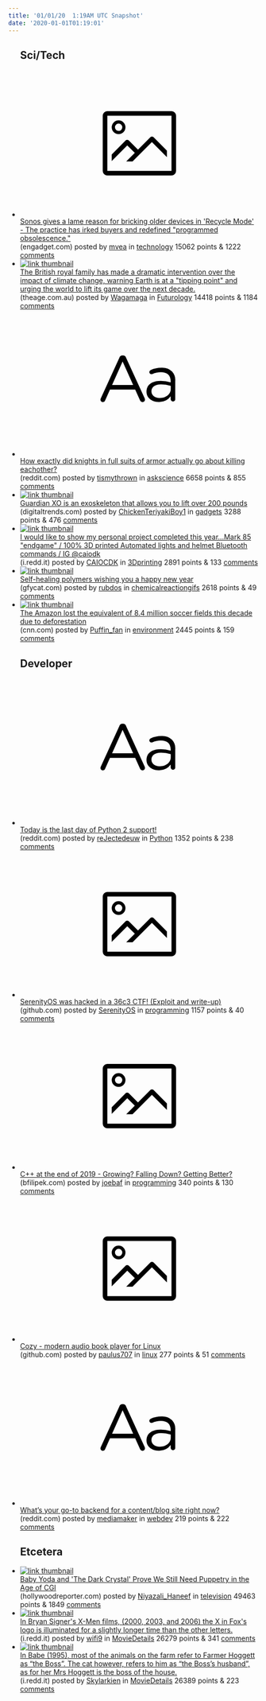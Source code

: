 ```yaml
---
title: '01/01/20  1:19AM UTC Snapshot'
date: '2020-01-01T01:19:01'
---
```

<ul>
<h2>Sci/Tech</h2>

<li><a href='https://www.engadget.com/2019/12/31/sonos-recycle-mode-explanation-falls-flat/'><svg version='1.1' viewBox='-34 -14 104 64' preserveAspectRatio='xMidYMid meet' xmlns='http://www.w3.org/2000/svg' xmlns:xlink='http://www.w3.org/1999/xlink'>
        <title>link thumbnail</title>
        <path d='M32,4H4A2,2,0,0,0,2,6V30a2,2,0,0,0,2,2H32a2,2,0,0,0,2-2V6A2,2,0,0,0,32,4ZM4,30V6H32V30Z'></path>
        <path d='M8.92,14a3,3,0,1,0-3-3A3,3,0,0,0,8.92,14Zm0-4.6A1.6,1.6,0,1,1,7.33,11,1.6,1.6,0,0,1,8.92,9.41Z'></path>
        <path d='M22.78,15.37l-5.4,5.4-4-4a1,1,0,0,0-1.41,0L5.92,22.9v2.83l6.79-6.79L16,22.18l-3.75,3.75H15l8.45-8.45L30,24V21.18l-5.81-5.81A1,1,0,0,0,22.78,15.37Z'></path>
    </svg></a><div><div class='linkTitle'><a href='https://www.engadget.com/2019/12/31/sonos-recycle-mode-explanation-falls-flat/'>Sonos gives a lame reason for bricking older devices in 'Recycle Mode' - The practice has irked buyers and redefined "programmed obsolescence."</a></div>(engadget.com) posted by <a href='https://www.reddit.com/user/mvea'>mvea</a> in <a href='https://www.reddit.com/r/technology'>technology</a> 15062 points & 1222 <a href='https://www.reddit.com/r/technology/comments/ei29f4/sonos_gives_a_lame_reason_for_bricking_older/'>comments</a></div></li>

<li><a href='https://www.theage.com.au/world/europe/earth-at-a-tipping-point-royal-family-launches-climate-crusade-20191231-p53nzh.html'><img src='https://b.thumbs.redditmedia.com/jmpnE8QEnGBKjXn1usnz02UXe_58O5WBi9bJi35LKYI.jpg' alt='link thumbnail'></a><div><div class='linkTitle'><a href='https://www.theage.com.au/world/europe/earth-at-a-tipping-point-royal-family-launches-climate-crusade-20191231-p53nzh.html'>The British royal family has made a dramatic intervention over the impact of climate change, warning Earth is at a "tipping point" and urging the world to lift its game over the next decade.</a></div>(theage.com.au) posted by <a href='https://www.reddit.com/user/Wagamaga'>Wagamaga</a> in <a href='https://www.reddit.com/r/Futurology'>Futurology</a> 14418 points & 1184 <a href='https://www.reddit.com/r/Futurology/comments/ei250a/the_british_royal_family_has_made_a_dramatic/'>comments</a></div></li>

<li><a href='https://www.reddit.com/r/askscience/comments/ei0z8c/how_exactly_did_knights_in_full_suits_of_armor/'><svg version='1.1' viewBox='-34 -12 104 64' preserveAspectRatio='xMidYMid slice' xmlns='http://www.w3.org/2000/svg' xmlns:xlink='http://www.w3.org/1999/xlink'>
        <title>text link thumbnail</title>
        <path d='M12.19,8.84a1.45,1.45,0,0,0-1.4-1h-.12a1.46,1.46,0,0,0-1.42,1L1.14,26.56a1.29,1.29,0,0,0-.14.59,1,1,0,0,0,1,1,1.12,1.12,0,0,0,1.08-.77l2.08-4.65h11l2.08,4.59a1.24,1.24,0,0,0,1.12.83,1.08,1.08,0,0,0,1.08-1.08,1.64,1.64,0,0,0-.14-.57ZM6.08,20.71l4.59-10.22,4.6,10.22Z'>
        </path>
        <path d='M32.24,14.78A6.35,6.35,0,0,0,27.6,13.2a11.36,11.36,0,0,0-4.7,1,1,1,0,0,0-.58.89,1,1,0,0,0,.94.92,1.23,1.23,0,0,0,.39-.08,8.87,8.87,0,0,1,3.72-.81c2.7,0,4.28,1.33,4.28,3.92v.5a15.29,15.29,0,0,0-4.42-.61c-3.64,0-6.14,1.61-6.14,4.64v.05c0,2.95,2.7,4.48,5.37,4.48a6.29,6.29,0,0,0,5.19-2.48V26.9a1,1,0,0,0,1,1,1,1,0,0,0,1-1.06V19A5.71,5.71,0,0,0,32.24,14.78Zm-.56,7.7c0,2.28-2.17,3.89-4.81,3.89-1.94,0-3.61-1.06-3.61-2.86v-.06c0-1.8,1.5-3,4.2-3a15.2,15.2,0,0,1,4.22.61Z'>
        </path>
    </svg></a><div><div class='linkTitle'><a href='https://www.reddit.com/r/askscience/comments/ei0z8c/how_exactly_did_knights_in_full_suits_of_armor/'>How exactly did knights in full suits of armor actually go about killing eachother?</a></div>(reddit.com) posted by <a href='https://www.reddit.com/user/tismythrown'>tismythrown</a> in <a href='https://www.reddit.com/r/askscience'>askscience</a> 6658 points & 855 <a href='https://www.reddit.com/r/askscience/comments/ei0z8c/how_exactly_did_knights_in_full_suits_of_armor/'>comments</a></div></li>

<li><a href='https://www.digitaltrends.com/cool-tech/sarcos-robotics-powered-exosuit-guardian-xo/'><img src='https://b.thumbs.redditmedia.com/HWVGvCECFeK3q9L0tYxkv_y4k6e-kMFEn94EvsZr3eE.jpg' alt='link thumbnail'></a><div><div class='linkTitle'><a href='https://www.digitaltrends.com/cool-tech/sarcos-robotics-powered-exosuit-guardian-xo/'>Guardian XO is an exoskeleton that allows you to lift over 200 pounds</a></div>(digitaltrends.com) posted by <a href='https://www.reddit.com/user/ChickenTeriyakiBoy1'>ChickenTeriyakiBoy1</a> in <a href='https://www.reddit.com/r/gadgets'>gadgets</a> 3288 points & 476 <a href='https://www.reddit.com/r/gadgets/comments/ei5thn/guardian_xo_is_an_exoskeleton_that_allows_you_to/'>comments</a></div></li>

<li><a href='https://i.redd.it/ya33lps1lv741.jpg'><img src='https://b.thumbs.redditmedia.com/FMd-qS0HBKz7jmEURLXjTOmQsFY-1wxcQvvLoTI9NOg.jpg' alt='link thumbnail'></a><div><div class='linkTitle'><a href='https://i.redd.it/ya33lps1lv741.jpg'>I would like to show my personal project completed this year...Mark 85 "endgame" / 100% 3D printed Automated lights and helmet Bluetooth commands / IG @caiodk</a></div>(i.redd.it) posted by <a href='https://www.reddit.com/user/CAIOCDK'>CAIOCDK</a> in <a href='https://www.reddit.com/r/3Dprinting'>3Dprinting</a> 2891 points & 133 <a href='https://www.reddit.com/r/3Dprinting/comments/ehvzxx/i_would_like_to_show_my_personal_project/'>comments</a></div></li>

<li><a href='https://gfycat.com/inferiorgoldeninganue'><img src='https://b.thumbs.redditmedia.com/94Jh9A7ry6_LjIgkeVfDBHEr5nBGvkOq25hJIfdAAAg.jpg' alt='link thumbnail'></a><div><div class='linkTitle'><a href='https://gfycat.com/inferiorgoldeninganue'>Self-healing polymers wishing you a happy new year</a></div>(gfycat.com) posted by <a href='https://www.reddit.com/user/rubdos'>rubdos</a> in <a href='https://www.reddit.com/r/chemicalreactiongifs'>chemicalreactiongifs</a> 2618 points & 49 <a href='https://www.reddit.com/r/chemicalreactiongifs/comments/ei6ae8/selfhealing_polymers_wishing_you_a_happy_new_year/'>comments</a></div></li>

<li><a href='https://www.cnn.com/2019/12/30/world/amazon-deforestation-decade-soccer-fields-trnd/index.html'><img src='https://b.thumbs.redditmedia.com/4Lpi7bruQfflAqLCp3VBRQ38AWLqe29eVjn5kXyEH-A.jpg' alt='link thumbnail'></a><div><div class='linkTitle'><a href='https://www.cnn.com/2019/12/30/world/amazon-deforestation-decade-soccer-fields-trnd/index.html'>The Amazon lost the equivalent of 8.4 million soccer fields this decade due to deforestation</a></div>(cnn.com) posted by <a href='https://www.reddit.com/user/Puffin_fan'>Puffin_fan</a> in <a href='https://www.reddit.com/r/environment'>environment</a> 2445 points & 159 <a href='https://www.reddit.com/r/environment/comments/ehyrw2/the_amazon_lost_the_equivalent_of_84_million/'>comments</a></div></li>

<h2>Developer</h2>

<li><a href='https://www.reddit.com/r/Python/comments/ei0hjq/today_is_the_last_day_of_python_2_support/'><svg version='1.1' viewBox='-34 -12 104 64' preserveAspectRatio='xMidYMid slice' xmlns='http://www.w3.org/2000/svg' xmlns:xlink='http://www.w3.org/1999/xlink'>
        <title>text link thumbnail</title>
        <path d='M12.19,8.84a1.45,1.45,0,0,0-1.4-1h-.12a1.46,1.46,0,0,0-1.42,1L1.14,26.56a1.29,1.29,0,0,0-.14.59,1,1,0,0,0,1,1,1.12,1.12,0,0,0,1.08-.77l2.08-4.65h11l2.08,4.59a1.24,1.24,0,0,0,1.12.83,1.08,1.08,0,0,0,1.08-1.08,1.64,1.64,0,0,0-.14-.57ZM6.08,20.71l4.59-10.22,4.6,10.22Z'>
        </path>
        <path d='M32.24,14.78A6.35,6.35,0,0,0,27.6,13.2a11.36,11.36,0,0,0-4.7,1,1,1,0,0,0-.58.89,1,1,0,0,0,.94.92,1.23,1.23,0,0,0,.39-.08,8.87,8.87,0,0,1,3.72-.81c2.7,0,4.28,1.33,4.28,3.92v.5a15.29,15.29,0,0,0-4.42-.61c-3.64,0-6.14,1.61-6.14,4.64v.05c0,2.95,2.7,4.48,5.37,4.48a6.29,6.29,0,0,0,5.19-2.48V26.9a1,1,0,0,0,1,1,1,1,0,0,0,1-1.06V19A5.71,5.71,0,0,0,32.24,14.78Zm-.56,7.7c0,2.28-2.17,3.89-4.81,3.89-1.94,0-3.61-1.06-3.61-2.86v-.06c0-1.8,1.5-3,4.2-3a15.2,15.2,0,0,1,4.22.61Z'>
        </path>
    </svg></a><div><div class='linkTitle'><a href='https://www.reddit.com/r/Python/comments/ei0hjq/today_is_the_last_day_of_python_2_support/'>Today is the last day of Python 2 support!</a></div>(reddit.com) posted by <a href='https://www.reddit.com/user/reJectedeuw'>reJectedeuw</a> in <a href='https://www.reddit.com/r/Python'>Python</a> 1352 points & 238 <a href='https://www.reddit.com/r/Python/comments/ei0hjq/today_is_the_last_day_of_python_2_support/'>comments</a></div></li>

<li><a href='https://github.com/Fire30/CTF-WRITEUPS/tree/master/36c3_ctf/wisdom'><svg version='1.1' viewBox='-34 -14 104 64' preserveAspectRatio='xMidYMid meet' xmlns='http://www.w3.org/2000/svg' xmlns:xlink='http://www.w3.org/1999/xlink'>
        <title>link thumbnail</title>
        <path d='M32,4H4A2,2,0,0,0,2,6V30a2,2,0,0,0,2,2H32a2,2,0,0,0,2-2V6A2,2,0,0,0,32,4ZM4,30V6H32V30Z'></path>
        <path d='M8.92,14a3,3,0,1,0-3-3A3,3,0,0,0,8.92,14Zm0-4.6A1.6,1.6,0,1,1,7.33,11,1.6,1.6,0,0,1,8.92,9.41Z'></path>
        <path d='M22.78,15.37l-5.4,5.4-4-4a1,1,0,0,0-1.41,0L5.92,22.9v2.83l6.79-6.79L16,22.18l-3.75,3.75H15l8.45-8.45L30,24V21.18l-5.81-5.81A1,1,0,0,0,22.78,15.37Z'></path>
    </svg></a><div><div class='linkTitle'><a href='https://github.com/Fire30/CTF-WRITEUPS/tree/master/36c3_ctf/wisdom'>SerenityOS was hacked in a 36c3 CTF! (Exploit and write-up)</a></div>(github.com) posted by <a href='https://www.reddit.com/user/SerenityOS'>SerenityOS</a> in <a href='https://www.reddit.com/r/programming'>programming</a> 1157 points & 40 <a href='https://www.reddit.com/r/programming/comments/ehwa55/serenityos_was_hacked_in_a_36c3_ctf_exploit_and/'>comments</a></div></li>

<li><a href='https://www.bfilipek.com/2019/12/cpp-status-2019.html'><svg version='1.1' viewBox='-34 -14 104 64' preserveAspectRatio='xMidYMid meet' xmlns='http://www.w3.org/2000/svg' xmlns:xlink='http://www.w3.org/1999/xlink'>
        <title>link thumbnail</title>
        <path d='M32,4H4A2,2,0,0,0,2,6V30a2,2,0,0,0,2,2H32a2,2,0,0,0,2-2V6A2,2,0,0,0,32,4ZM4,30V6H32V30Z'></path>
        <path d='M8.92,14a3,3,0,1,0-3-3A3,3,0,0,0,8.92,14Zm0-4.6A1.6,1.6,0,1,1,7.33,11,1.6,1.6,0,0,1,8.92,9.41Z'></path>
        <path d='M22.78,15.37l-5.4,5.4-4-4a1,1,0,0,0-1.41,0L5.92,22.9v2.83l6.79-6.79L16,22.18l-3.75,3.75H15l8.45-8.45L30,24V21.18l-5.81-5.81A1,1,0,0,0,22.78,15.37Z'></path>
    </svg></a><div><div class='linkTitle'><a href='https://www.bfilipek.com/2019/12/cpp-status-2019.html'>C++ at the end of 2019 - Growing? Falling Down? Getting Better?</a></div>(bfilipek.com) posted by <a href='https://www.reddit.com/user/joebaf'>joebaf</a> in <a href='https://www.reddit.com/r/programming'>programming</a> 340 points & 130 <a href='https://www.reddit.com/r/programming/comments/ei6ws8/c_at_the_end_of_2019_growing_falling_down_getting/'>comments</a></div></li>

<li><a href='https://github.com/geigi/cozy'><svg version='1.1' viewBox='-34 -14 104 64' preserveAspectRatio='xMidYMid meet' xmlns='http://www.w3.org/2000/svg' xmlns:xlink='http://www.w3.org/1999/xlink'>
        <title>link thumbnail</title>
        <path d='M32,4H4A2,2,0,0,0,2,6V30a2,2,0,0,0,2,2H32a2,2,0,0,0,2-2V6A2,2,0,0,0,32,4ZM4,30V6H32V30Z'></path>
        <path d='M8.92,14a3,3,0,1,0-3-3A3,3,0,0,0,8.92,14Zm0-4.6A1.6,1.6,0,1,1,7.33,11,1.6,1.6,0,0,1,8.92,9.41Z'></path>
        <path d='M22.78,15.37l-5.4,5.4-4-4a1,1,0,0,0-1.41,0L5.92,22.9v2.83l6.79-6.79L16,22.18l-3.75,3.75H15l8.45-8.45L30,24V21.18l-5.81-5.81A1,1,0,0,0,22.78,15.37Z'></path>
    </svg></a><div><div class='linkTitle'><a href='https://github.com/geigi/cozy'>Cozy - modern audio book player for Linux</a></div>(github.com) posted by <a href='https://www.reddit.com/user/paulus707'>paulus707</a> in <a href='https://www.reddit.com/r/linux'>linux</a> 277 points & 51 <a href='https://www.reddit.com/r/linux/comments/ei3xah/cozy_modern_audio_book_player_for_linux/'>comments</a></div></li>

<li><a href='https://www.reddit.com/r/webdev/comments/ehw673/whats_your_goto_backend_for_a_contentblog_site/'><svg version='1.1' viewBox='-34 -12 104 64' preserveAspectRatio='xMidYMid slice' xmlns='http://www.w3.org/2000/svg' xmlns:xlink='http://www.w3.org/1999/xlink'>
        <title>text link thumbnail</title>
        <path d='M12.19,8.84a1.45,1.45,0,0,0-1.4-1h-.12a1.46,1.46,0,0,0-1.42,1L1.14,26.56a1.29,1.29,0,0,0-.14.59,1,1,0,0,0,1,1,1.12,1.12,0,0,0,1.08-.77l2.08-4.65h11l2.08,4.59a1.24,1.24,0,0,0,1.12.83,1.08,1.08,0,0,0,1.08-1.08,1.64,1.64,0,0,0-.14-.57ZM6.08,20.71l4.59-10.22,4.6,10.22Z'>
        </path>
        <path d='M32.24,14.78A6.35,6.35,0,0,0,27.6,13.2a11.36,11.36,0,0,0-4.7,1,1,1,0,0,0-.58.89,1,1,0,0,0,.94.92,1.23,1.23,0,0,0,.39-.08,8.87,8.87,0,0,1,3.72-.81c2.7,0,4.28,1.33,4.28,3.92v.5a15.29,15.29,0,0,0-4.42-.61c-3.64,0-6.14,1.61-6.14,4.64v.05c0,2.95,2.7,4.48,5.37,4.48a6.29,6.29,0,0,0,5.19-2.48V26.9a1,1,0,0,0,1,1,1,1,0,0,0,1-1.06V19A5.71,5.71,0,0,0,32.24,14.78Zm-.56,7.7c0,2.28-2.17,3.89-4.81,3.89-1.94,0-3.61-1.06-3.61-2.86v-.06c0-1.8,1.5-3,4.2-3a15.2,15.2,0,0,1,4.22.61Z'>
        </path>
    </svg></a><div><div class='linkTitle'><a href='https://www.reddit.com/r/webdev/comments/ehw673/whats_your_goto_backend_for_a_contentblog_site/'>What’s your go-to backend for a content/blog site right now?</a></div>(reddit.com) posted by <a href='https://www.reddit.com/user/mediamaker'>mediamaker</a> in <a href='https://www.reddit.com/r/webdev'>webdev</a> 219 points & 222 <a href='https://www.reddit.com/r/webdev/comments/ehw673/whats_your_goto_backend_for_a_contentblog_site/'>comments</a></div></li>

<h2>Etcetera</h2>

<li><a href='https://www.hollywoodreporter.com/news/baby-yoda-dark-crystal-prove-we-still-need-puppetry-age-cgi-1265008?'><img src='https://b.thumbs.redditmedia.com/ZM232GZK2B2o5TGt_tPwI5ghTFijmntS3PQ9Q8Hcb3U.jpg' alt='link thumbnail'></a><div><div class='linkTitle'><a href='https://www.hollywoodreporter.com/news/baby-yoda-dark-crystal-prove-we-still-need-puppetry-age-cgi-1265008?'>Baby Yoda and 'The Dark Crystal' Prove We Still Need Puppetry in the Age of CGI</a></div>(hollywoodreporter.com) posted by <a href='https://www.reddit.com/user/Niyazali_Haneef'>Niyazali_Haneef</a> in <a href='https://www.reddit.com/r/television'>television</a> 49463 points & 1849 <a href='https://www.reddit.com/r/television/comments/ei3wjy/baby_yoda_and_the_dark_crystal_prove_we_still/'>comments</a></div></li>

<li><a href='https://i.redd.it/rhk3fjopxv741.gif'><img src='https://b.thumbs.redditmedia.com/2PSCdQd94R-zCHEUgupdzSsXPxULBSg0ennPntrwtvs.jpg' alt='link thumbnail'></a><div><div class='linkTitle'><a href='https://i.redd.it/rhk3fjopxv741.gif'>In Bryan Signer's X-Men films, (2000, 2003, and 2006) the X in Fox's logo is illuminated for a slightly longer time than the other letters.</a></div>(i.redd.it) posted by <a href='https://www.reddit.com/user/wifi9'>wifi9</a> in <a href='https://www.reddit.com/r/MovieDetails'>MovieDetails</a> 26279 points & 341 <a href='https://www.reddit.com/r/MovieDetails/comments/ehwur8/in_bryan_signers_xmen_films_2000_2003_and_2006/'>comments</a></div></li>

<li><a href='https://i.redd.it/pfuww2msry741.jpg'><img src='https://b.thumbs.redditmedia.com/kFelTEehajYYcvptduEB9vokGNgZUuf_wSVSceNm6fI.jpg' alt='link thumbnail'></a><div><div class='linkTitle'><a href='https://i.redd.it/pfuww2msry741.jpg'>In Babe (1995), most of the animals on the farm refer to Farmer Hoggett as “the Boss”. The cat however, refers to him as “the Boss’s husband”, as for her Mrs Hoggett is the boss of the house.</a></div>(i.redd.it) posted by <a href='https://www.reddit.com/user/Skylarkien'>Skylarkien</a> in <a href='https://www.reddit.com/r/MovieDetails'>MovieDetails</a> 26389 points & 223 <a href='https://www.reddit.com/r/MovieDetails/comments/ei2d1a/in_babe_1995_most_of_the_animals_on_the_farm/'>comments</a></div></li>

</ul>

